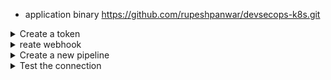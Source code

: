 - application binary https://github.com/rupeshpanwar/devsecops-k8s.git

<details>
<summary>Create a token</summary>
<br>

- @ Jenkins , click on Developer settings under Profile
![image](https://user-images.githubusercontent.com/75510135/154387790-4490d752-027a-4190-a0a4-93bede316de9.png)

- under personal token , give a name , duration for which token should be valid n check the repo box
![image](https://user-images.githubusercontent.com/75510135/154387975-4c6959e1-32d2-4856-9414-a7b0e00438f6.png)

- copy the token 
![image](https://user-images.githubusercontent.com/75510135/154388176-dcb397b1-5980-4bf2-a07f-11808a923369.png)

- @ Jenkins, Manage Jenkins , configure system
- click on Github server
![image](https://user-images.githubusercontent.com/75510135/154388468-eb6f3bc9-db89-4cf7-8dfb-8105c01ee7af.png)

- click on Add Credentials , then fill in respective details along with token (name can be anything here)
![image](https://user-images.githubusercontent.com/75510135/154388660-08d5b853-039b-4c63-a328-85ff960834d0.png)

![image](https://user-images.githubusercontent.com/75510135/154388786-b509dd44-31af-4089-b5a5-95f109793b4b.png)


</details>


<details>
<summary>reate webhook</summary>
<br>
  
  
- create webhook @ Jenkins, click on settings

![image](https://user-images.githubusercontent.com/75510135/154381691-16cbddf9-6c94-45ff-8f45-516566c0f11b.png)

- click on Add webhook
![image](https://user-images.githubusercontent.com/75510135/154381848-64483bfc-184f-4bf6-9dc4-40744ae823ce.png)

- copy the url of jenkins
![image](https://user-images.githubusercontent.com/75510135/154381938-b1943889-1a42-452e-b9ed-7815fb6b5a92.png)

![image](https://user-images.githubusercontent.com/75510135/154382019-45c9e302-e657-47bf-a761-e94624208587.png)

![image](https://user-images.githubusercontent.com/75510135/154382102-c81071fb-e76c-4c02-9f28-717dc25a9ab3.png)

- webhook is created 
![image](https://user-images.githubusercontent.com/75510135/154382183-65856f00-9dce-49ff-9c7a-145960b6f7c8.png)

</details>

<details>
<summary>Create a new pipeline</summary>
<br>
  
  
# @ jenkins, create a new pipeline
![image](https://user-images.githubusercontent.com/75510135/154383430-37260b49-6a93-4c92-806c-84422c6d42c4.png)

- check the option as shown below
![image](https://user-images.githubusercontent.com/75510135/154383491-b83d235a-690b-474b-bb26-cb9c2ac58125.png)

- configure the git based pipeline , copy the url of repo
- make sure about the branch name as in github

![image](https://user-images.githubusercontent.com/75510135/154383913-80fd0721-ec5d-42fd-9a6f-f161d7bcdbaa.png)

![image](https://user-images.githubusercontent.com/75510135/154384042-f58d8763-ad87-4075-9c17-cc49d05f44bd.png)

- here is the jenkinsfile code
```
pipeline {
  agent any

  stages {
      stage('Build Artifact') {
            steps {
              sh "mvn clean package -DskipTests=true"
              archive 'target/*.jar' //so that they can be downloaded later
            }
        }   
    }
}
```
- click on Build now
![image](https://user-images.githubusercontent.com/75510135/154384793-22f4495e-bc64-4a68-9bea-85a4e5d3cf44.png)

- console output
![image](https://user-images.githubusercontent.com/75510135/154384390-4b432110-2cc9-4ef0-8143-7cb77ac619a5.png)

![image](https://user-images.githubusercontent.com/75510135/154384516-43fecd37-7179-49c5-bb4c-090153743676.png)

</details>


<details>
<summary>Test the connection</summary>
<br>
  
  
# Test the connection
- make minor change in any code
- commit the code
```
git add .
git commit -m 'testing integration'
git push
```

- check the build job
![image](https://user-images.githubusercontent.com/75510135/154389987-483c36a2-9e21-4305-8c42-8fee26059909.png)
![image](https://user-images.githubusercontent.com/75510135/154390029-0906927c-3547-433e-8953-1a93d0934c63.png)

- check github for logs
![image](https://user-images.githubusercontent.com/75510135/154390082-617260b9-445b-4cac-8d34-634481e943d5.png)

![image](https://user-images.githubusercontent.com/75510135/154390129-b18f5388-e9da-4f29-bae3-234becec1df5.png)

</details>



